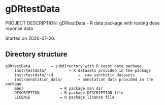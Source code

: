 # gDRtestData

PROJECT DESCRIPTION:
gDRtestData - R data package with testing dose reponse data

Started on 2020-07-20.

## Directory structure

```
gDRtestData			→ subdirectory with R teest data package
	inst/testdata/			→ R datasets provided in the package
	inst/testdata/rsd			→  raw synthetic datasets
	inst/annotation_data/		→ annotation data provided in the package
	man/				→ R package man dir
	DESCRIPTION			→ R package DESCRIPTION file
	LICENSE				→ R package license file
```

